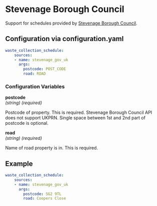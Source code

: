 #  Stevenage Borough Council

Support for schedules provided by [Stevenage Borough Council](https://www.stevenage.gov.uk/waste-and-recycling/your-bin-collections).

## Configuration via configuration.yaml

```yaml
waste_collection_schedule:
    sources:
    - name: stevenage_gov_uk
      args:
        postcode: POST_CODE
        road: ROAD
```

### Configuration Variables

**postcode**  
*(string) (required)*

Postcode of property. This is required. Stevenage Borough Council API does not support UKPRN. Single space between 1st and 2nd part of postcode is optional.

**road**  
*(string) (required)*

Name of road property is in. This is required.

## Example
```yaml
waste_collection_schedule:
    sources:
    - name: stevenage_gov_uk
      args:
        postcode: SG2 9TL
        road: Coopers Close
```
